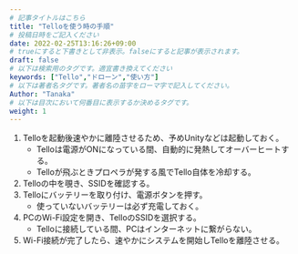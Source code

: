 ```yaml
---
# 記事タイトルはこちら
title: "Telloを使う時の手順"
# 投稿日時をご記入ください
date: 2022-02-25T13:16:26+09:00
# trueにすると下書きとして非表示。falseにすると記事が表示されます。
draft: false
# 以下は検索用のタグです。適宜書き換えてください
keywords: ["Tello","ドローン","使い方"]
# 以下は著者名タグです。著者名の苗字をローマ字で記入してください。
Author: "Tanaka"
# 以下は目次において何番目に表示するか決めるタグです。
weight: 1
---
```


1. Telloを起動後速やかに離陸させるため、予めUnityなどは起動しておく。
    - Telloは電源がONになっている間、自動的に発熱してオーバーヒートする。
    - Telloが飛ぶときプロペラが発する風でTello自体を冷却する。
1. Telloの中を覗き、SSIDを確認する。
1. Telloにバッテリーを取り付け、電源ボタンを押す。
    - 使っていないバッテリーは必ず充電しておく。
1. PCのWi-Fi設定を開き、TelloのSSIDを選択する。
    - Telloに接続している間、PCはインターネットに繋がらない。
1. Wi-Fi接続が完了したら、速やかにシステムを開始しTelloを離陸させる。